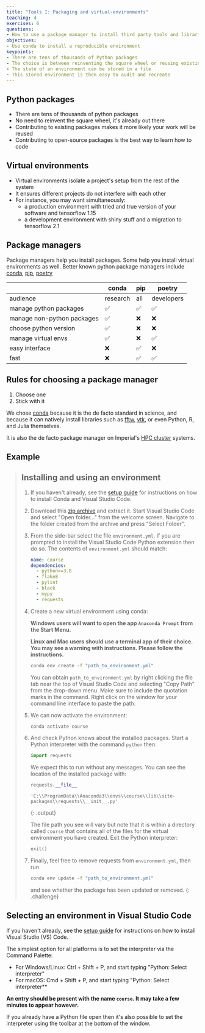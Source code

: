 ```yaml
---
title: "Tools I: Packaging and virtual-environments"
teaching: 4
exercises: 6
questions:
- How to use a package manager to install third party tools and libraries
objectives:
- Use conda to install a reproducible environment
keypoints:
- There are tens of thousands of Python packages
- The choice is between reinventing the square wheel or reusing existing work
- The state of an environment can be stored in a file
- This stored environment is then easy to audit and recreate
---
```


## Python packages

- There are tens of thousands of python packages
- No need to reinvent the square wheel, it's  already out there
- Contributing to existing packages makes it more likely your work will be
  reused
- Contributing to open-source packages is the best way to learn how to code

## Virtual environments

- Virtual environments isolate a project's setup from the rest of the system
- It ensures different projects do not interfere with each other
- For instance, you may want simultaneously:
  - a production environment with tried and true version of your software and
    tensorflow 1.15
  - a development environment with shiny stuff and a migration to tensorflow 2.1

## Package managers

Package managers help you install packages. Some help you install virtual environments
as well. Better known python package managers include
[conda](https://docs.conda.io/en/latest/), [pip](https://pip.pypa.io/en/stable/),
[poetry](https://python-poetry.org/)

|                           | conda    | pip | poetry     |
|---------------------------|----------|-----|------------|
|audience                   | research | all | developers |
|manage python packages     | ✅       | ✅  | ✅         |
|manage non-python packages | ✅       | ❌  | ❌         |
|choose python version      | ✅       | ❌  | ❌         |
|manage virtual envs        | ✅       | ❌  | ✅         |
|easy interface             | ❌       | ✅  | ❌         |
|fast                       | ❌       | ✅  | ✅         |

## Rules for choosing a package manager

1. Choose one
1. Stick with it

We chose [conda](https://docs.conda.io/en/latest/) because it is the de facto
standard in science, and because it can natively install libraries such as
[fftw](https://anaconda.org/conda-forge/fftw),
[vtk](https://anaconda.org/conda-forge/vtk), or even Python, R, and Julia
themselves.

It is also the de facto package manager on Imperial's [HPC
cluster](https://www.imperial.ac.uk/admin-services/ict/self-service/research-support/rcs/support/applications/conda/)
systems.

## Example

> ## Installing and using an environment
>
> 1. If you haven't already, see the [setup guide](../setup) for instructions
>    on how to install Conda and Visual Studio Code.
>
> 1. Download this [zip archive](../code/course.zip) and extract it. Start Visual
>    Studio Code and select "Open folder..." from the welcome screen. Navigate
>    to the folder created from the archive and press "Select Folder".
>
> 1. From the side-bar select the file `environment.yml`. If you are prompted to
>    install the Visual Studio Code Python extension then do so. The contents of
>    `environment.yml` should match:
>
>    ```yaml
>    name: course
>    dependencies:
>      - python>=3.8
>      - flake8
>      - pylint
>      - black
>      - mypy
>      - requests
>    ```
>
> 1. Create a new virtual environment using conda:
>
>    **Windows users will want to open the app `Anaconda Prompt` from the Start
>    Menu.**
>
>    **Linux and Mac users should use a terminal app of their choice. You may
>    see a warning with instructions. Please follow the instructions.**
>
>    ```bash
>    conda env create -f "path_to_environment.yml"
>    ```
>
>    You can obtain `path_to_environment.yml` by right clicking the file tab
>    near the top of Visual Studio Code and selecting "Copy Path" from the
>    drop-down menu. Make sure to include the quotation marks in the
>    command. Right click on the window for your command line interface to paste
>    the path.
>
> 1. We can now activate the environment:
>
>    ```bash
>    conda activate course
>    ```
>
> 1. And check Python knows about the installed packages. Start a Python
>    interpreter with the command `python` then:
>
>    ```python
>    import requests
>    ```
>
>    We expect this to run without any messages. You can see the location of the
>    installed package with:
>
>    ```python
>    requests.__file__
>    ```
>
>    ```
>    'C:\\ProgramData\\Anaconda3\\envs\\course\\lib\\site-packages\\requests\\__init__.py'
>    ```
>    {: .output}
>
>    The file path you see will vary but note that it is within a directory
>    called `course` that contains all of the files for the virtual environment
>    you have created. Exit the Python interpreter:
>
>    ```python
>    exit()
>    ```
>
> 1. Finally, feel free to remove requests from `environment.yml`, then run
>
>    ```bash
>    conda env update -f "path_to_environment.yml"
>    ```
>
>     and see whether the package has been updated or removed.
{: .challenge}

## Selecting an environment in Visual Studio Code

If you haven't already, see the [setup guide](../setup) for instructions on how
to install Visual Studio (VS) Code.

The simplest option for all platforms is to set the interpreter via the Command
Palette:

- For Windows/Linux: Ctrl + Shift + P, and start typing "Python: Select
  interpreter"
- For macOS: Cmd + Shift + P, and start typing "Python: Select interpreter**

**An entry should be present with the name `course`. It may take a few minutes
to appear however.**

If you already have a Python file open then it's also possible to set the
interpreter using the toolbar at the bottom of the window.
